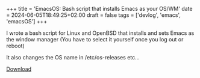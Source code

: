 +++
title = 'EmacsOS: Bash script that installs Emacs as your OS/WM'
date = 2024-06-05T18:49:25+02:00
draft = false
tags = ['devlog', 'emacs', 'emacsOS']
+++

I wrote a bash script for Linux and OpenBSD that installs and sets Emacs as the window manager (You have to select it yourself once you log out or reboot)

It also changes the OS name in /etc/os-releases etc...

[Download](https://github.com/paretoprinciple/emacsOS)